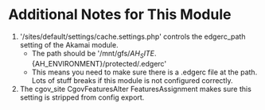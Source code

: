 # Additional Notes for This Module
1. '/sites/default/settings/cache.settings.php' controls the edgerc_path setting of the Akamai module.
   * The path should be '/mnt/gfs/${AH_SITE}.${AH_ENVIRONMENT}/protected/.edgerc'
   * This means you need to make sure there is a .edgerc file at the path. Lots of stuff breaks if this module is not configured correctly.
1. The cgov_site CgovFeaturesAlter FeaturesAssignment makes sure this setting is stripped from config export.
